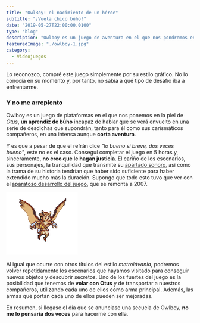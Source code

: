 ```yaml
---
title: "OwlBoy: el nacimiento de un héroe"
subtitle: "¡Vuela chico búho!"
date: "2019-05-27T22:00:00.0100"
type: "blog"
description: "Owlboy es un juego de aventura en el que nos pondremos en la piel de  Otus, un tímido aprendiz de búho que tendrá que enfrentarse a su destino"
featuredImage: "./owlboy-1.jpg"
category:
  - Videojuegos
---
```


Lo reconozco, compré este juego simplemente por su estilo gráfico. No lo conocía en su momento y, por tanto, no sabía a qué tipo de desafío iba a enfrentarme.

### Y no me arrepiento

Owlboy es un juego de plataformas en el que nos ponemos en la piel de _Otus_, **un aprendiz de búho** incapaz de hablar que se verá envuelto en una serie de desdichas que supondrán, tanto para él como sus carismáticos compañeros, en una intensa aunque **corta aventura**.

Y es que a pesar de que el refrán dice _"lo bueno si breve, dos veces bueno"_, este no es el caso. Conseguí completar el juego en 5 horas y, sinceramente, **no creo que le hagan justicia**. El cariño de los escenarios, sus personajes, la tranquilidad que transmite su [apartado sonoro](https://jonathangeer.bandcamp.com/track/vellie-owlboy-theme-2), así como la trama de su historia tendrían que haber sido suficiente para haber extendido mucho más la duración. Supongo que todo esto tuvo que ver con el [aparatoso desarrollo del juego](https://es.wikipedia.org/wiki/Owlboy#Desarrollo), que se remonta a 2007.

![Otus, el personaje principal](./owlboy-2.gif)

Al igual que ocurre con otros títulos del estilo _metroidvania_, podremos volver repetidamente los escenarios que hayamos visitado para conseguir nuevos objetos y descubrir secretos. Uno de los fuertes del juego es la posibilidad que tenemos de **volar con Otus** y de transportar a nuestros compañeros, utilizando cada uno de ellos como arma principal. Además, las armas que portan cada uno de ellos pueden ser mejoradas.

En resumen, si llegase el día que se anunciase una secuela de Owlboy, **no me lo pensaría dos veces** para hacerme con ella.
